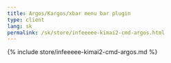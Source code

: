```yaml
---
title: Argos/Kargos/xbar menu bar plugin
type: client
lang: sk
permalink: /sk/store/infeeeee-kimai2-cmd-argos.html
---
```


{% include store/infeeeee-kimai2-cmd-argos.md %}
